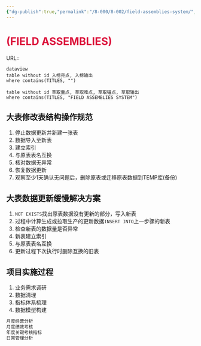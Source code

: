 ```yaml
---
{"dg-publish":true,"permalink":"/8-000/8-002/field-assemblies-system/","dgHomeLink":true,"dgPassFrontmatter":false}
---
```



# <font color=#DC143C>(FIELD ASSEMBLIES)</font>
URL:: 

```
dataview
table without id 入榜亮点, 入榜输出
where contains(TITLES, "")
```

```dataview
table without id 萃取重点, 萃取难点, 萃取锚点, 萃取输出
where contains(TITLES, "FIELD ASSEMBLIES SYSTEM")
```

## 大表修改表结构操作规范
1. 停止数据更新并新建一张表
2. 数据导入至新表
3. 建立索引
4. 与原表表名互换
5. 核对数据无异常
6. 恢复数据更新
7. 观察至少1天确认无问题后，删除原表或迁移原表数据到TEMP库(备份)

## 大表数据更新缓慢解决方案
1. `NOT EXISTS`找出原表数据没有更新的部分，写入新表
2. 过程中计算生成或拉取生产的更新数据`INSERT INTO`上一步骤的新表
3. 检查新表的数据量是否异常
4. 新表建立索引
5. 与原表表名互换
6. 更新过程下次执行时删除互换的旧表

## 项目实施过程
1. 业务需求调研
2. 数据清理
3. 指标体系梳理
4. 数据模型构建




```SQL
月度经营分析
月度绩效考核
年度关键考核指标
日常管理分析
```
